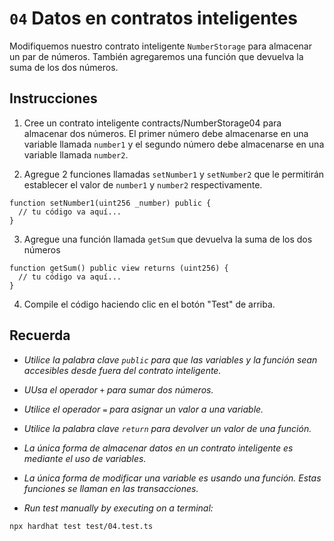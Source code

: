 # `04` Datos en contratos inteligentes

Modifiquemos nuestro contrato inteligente `NumberStorage` para almacenar un par de números. También agregaremos una función que devuelva la suma de los dos números.

## Instrucciones

1. Cree un contrato inteligente contracts/NumberStorage04 para almacenar dos números. El primer número debe almacenarse en una variable llamada `number1` y el segundo número debe almacenarse en una variable llamada `number2`.

2. Agregue 2 funciones llamadas `setNumber1` y `setNumber2` que le permitirán establecer el valor de `number1` y `number2` respectivamente.

```solidity
function setNumber1(uint256 _number) public {
  // tu código va aquí...
}

```

3. Agregue una función llamada `getSum` que devuelva la suma de los dos números

```solidity
function getSum() public view returns (uint256) {
  // tu código va aquí...
}

```

4. Compile el código haciendo clic en el botón "Test" de arriba.

## Recuerda

- _Utilice la palabra clave `public` para que las variables y la función sean accesibles desde fuera del contrato inteligente._

- _UUsa el operador `+` para sumar dos números._

- _Utilice el operador `=` para asignar un valor a una variable._

- _Utilice la palabra clave `return` para devolver un valor de una función._

- _La única forma de almacenar datos en un contrato inteligente es mediante el uso de variables._

- _La única forma de modificar una variable es usando una función. Estas funciones se llaman en las transacciones._

- _Run test manually by executing on a terminal:_

```shell
npx hardhat test test/04.test.ts
```

